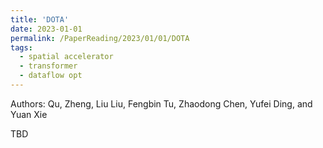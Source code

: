 ```yaml
---
title: 'DOTA'
date: 2023-01-01
permalink: /PaperReading/2023/01/01/DOTA
tags:
  - spatial accelerator
  - transformer
  - dataflow opt
---
```


Authors: Qu, Zheng, Liu Liu, Fengbin Tu, Zhaodong Chen, Yufei Ding, and Yuan Xie



  

TBD